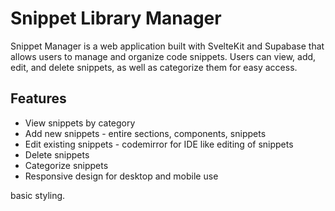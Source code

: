 # Snippet Library Manager
Snippet Manager is a web application built with SvelteKit and Supabase that allows users to manage and organize code snippets. Users can view, add, edit, and delete snippets, as well as categorize them for easy access.

## Features
- View snippets by category
- Add new snippets - entire sections, components, snippets
- Edit existing snippets - codemirror for IDE like editing of snippets
- Delete snippets
- Categorize snippets
- Responsive design for desktop and mobile use

basic styling.
